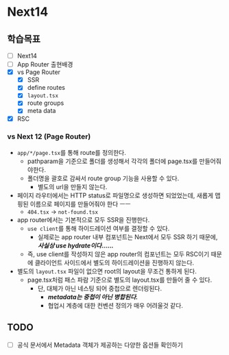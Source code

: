 # Next14

## 학습목표

- [ ] Next14
- [ ] App Router 출현배경
- [x] vs Page Router
  - [x] SSR
  - [x] define routes
  - [x] `layout.tsx`
  - [x] route groups
  - [x] meta data
- [x] RSC

### vs Next 12 (Page Router)

- `app/*/page.tsx`를 통해 route를 정의한다.
  - pathparam을 기준으로 폴더를 생성해서 각각의 폴더에 page.tsx를 만들어줘야한다.
  - 폴더명을 괄호로 감싸서 route group 기능을 사용할 수 있다.
    - 별도의 url을 만들지 않는다.
- 페이지 라우터에서는 HTTP status로 파일명으로 생성하면 되었었는데, 새롭게 맵핑된 이름으로 페이지를 만들어줘야 한다 ㅡㅡ
  - `404.tsx` &rarr; `not-found.tsx`
- app router에서는 기본적으로 모두 SSR을 진행한다.
  - `use client`를 통해 하이드레이션 여부를 결정할 수 있다.
    - 실제로는 app router 내부 컴포넌트는 Next에서 모두 SSR 하기 때문에, **_사실상 use hydrate이다......_**
  - 즉, use client를 작성하지 않은 app router의 컴포넌트는 모두 RSC이기 때문에 클라이언트 사이드에서 별도의 하이드레이션을 진행하지 않는다.
- 별도의 `layout.tsx` 파일이 없으면 root의 layout을 무조건 통하게 된다.
  - page.tsx처럼 패스 파람 기준으로 별도의 layout.tsx를 만들어 줄 수 있다.
    - 단, 대체가 아닌 네스팅 되어 중첩으로 렌더링된다.
      - **_metadata는 중첩이 아닌 병합된다._**
      - 협업시 계층에 대한 컨벤션 정의가 매우 어려울것 같다.

## TODO

- [ ] 공식 문서에서 Metadata 객체가 제공하는 다양한 옵션들 확인하기
